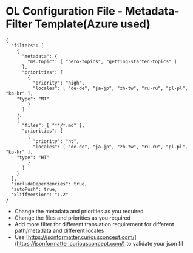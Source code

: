 # OL Configuration File - Metadata-Filter Template(Azure used)

```
{
  "filters": [
    {
      "metadata": {
        "ms.topic": [ "hero-topics", "getting-started-topics" ]
      },
      "priorities": [
        {
          "priority": "high",
          "locales": [ "de-de", "ja-jp", "zh-tw", "ru-ru", "pl-pl", "ko-kr" ],
	"type": "MT"
        }
      ]
    },
    {
      "files": [ "**/*.md" ],
      "priorities": [
        {
          "priority": "ht",
          "locales": [ "de-de", "ja-jp", "zh-tw", "ru-ru", "pl-pl", "ko-kr" ],
	"type": "HT"
        }
      ]
    }
  ],
  "includeDependencies": true,
  "autoPush": true,
  "xliffVersion": "1.2"
}
```


* Change the metadata and priorities as you required
* Change the files and priorities as you required
* Add more filter for different translation requirement for different path/metadata and different locales
* Use [https://jsonformatter.curiousconcept.com/](https://jsonformatter.curiousconcept.com/) to validate your json fil

